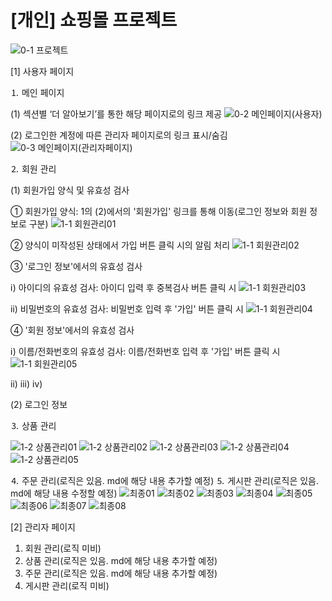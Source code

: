  # [개인] 쇼핑몰 프로젝트

![0-1  프로젝트](https://github.com/cyj5509/project/assets/139317478/63821322-2932-4b2b-96a6-03244fe0b82f)

[1] 사용자 페이지

⒈ 메인 페이지

 (1) 섹션별 ‘더 알아보기’를 통한 해당 페이지로의 링크 제공
 ![0-2  메인페이지(사용자)](https://github.com/cyj5509/project/assets/139317478/0d19e796-12a6-41b6-8364-b10ea981c787)

 (2) 로그인한 계정에 따른 관리자 페이지로의 링크 표시/숨김
 ![0-3  메인페이지(관리자페이지)](https://github.com/cyj5509/project/assets/139317478/48f75d1d-bcec-4280-b652-1f992b428456)

⒉ 회원 관리

 (1) 회원가입 양식 및 유효성 검사

  ① 회원가입 양식: 1의 (2)에서의 '회원가입' 링크를 통해 이동(로그인 정보와 회원 정보로 구분)
  ![1-1  회원관리01](https://github.com/cyj5509/project/assets/139317478/fb28bcff-0618-49df-bb3f-6306945ee4d3)

  ② 양식이 미작성된 상태에서 가입 버튼 클릭 시의 알림 처리
  ![1-1  회원관리02](https://github.com/cyj5509/project/assets/139317478/9003f0cf-b27f-4a2a-9ded-6e0a1340545f)
  
  ③ '로그인 정보'에서의 유효성 검사
  
  ⅰ) 아이디의 유효성 검사: 아이디 입력 후 중복검사 버튼 클릭 시
  ![1-1  회원관리03](https://github.com/cyj5509/project/assets/139317478/a14146d4-f687-48ab-b536-afeec361f4a7)

  ⅱ) 비밀번호의 유효성 검사: 비밀번호 입력 후 '가입' 버튼 클릭 시
  ![1-1  회원관리04](https://github.com/cyj5509/project/assets/139317478/bcd5e32b-904c-4ff7-ac4f-9433ba978019)

  ④ '회원 정보'에서의 유효성 검사
  
  ⅰ) 이름/전화번호의 유효성 검사: 이름/전화번호 입력 후 '가입' 버튼 클릭 시
  ![1-1  회원관리05](https://github.com/cyj5509/project/assets/139317478/8d0eb56a-d88d-4bd3-828d-f59c15df27ce)

  ⅱ)
  ⅲ)
  ⅳ)

 (2) 로그인 정보

⒊ 상품 관리

![1-2  상품관리01](https://github.com/cyj5509/project/assets/139317478/45a78c29-d909-48e1-9826-bfe220a8e3bc)
![1-2  상품관리02](https://github.com/cyj5509/project/assets/139317478/9a49f381-caaa-4774-83b3-18a756979ac4)
![1-2  상품관리03](https://github.com/cyj5509/project/assets/139317478/19e43a29-bbad-425b-aaed-d212593eb553)
![1-2  상품관리04](https://github.com/cyj5509/project/assets/139317478/119ed63a-7160-4613-a3f8-6c7ded90e702)
![1-2  상품관리05](https://github.com/cyj5509/project/assets/139317478/c495cd2b-8dcc-4ac0-9fef-1943f7c7d71d)


⒋ 주문 관리(로직은 있음. md에 해당 내용 추가할 예정)
⒌ 게시판 관리(로직은 있음. md에 해당 내용 수정할 예정)
![최종01](https://github.com/cyj5509/project/assets/139317478/04561e4b-8e05-4c05-9dd7-a0780849d173)
![최종02](https://github.com/cyj5509/project/assets/139317478/d08defbf-7957-4a13-adf4-727f84b9b045)
![최종03](https://github.com/cyj5509/project/assets/139317478/bc58722d-8157-4e47-8cd1-8d82352d166c)
![최종04](https://github.com/cyj5509/project/assets/139317478/0abbabc9-4763-46b9-ab8a-3c1ebc4658bf)
![최종05](https://github.com/cyj5509/project/assets/139317478/69709faa-ae31-42a6-8e55-2dcbc6e07b80)
![최종06](https://github.com/cyj5509/project/assets/139317478/fdaade7d-9bc8-437d-9bf4-54a080db2d2a)
![최종07](https://github.com/cyj5509/project/assets/139317478/67b34690-ae7d-47ee-bf8c-ab44315af019)
![최종08](https://github.com/cyj5509/project/assets/139317478/46c5325d-d278-4c59-89dc-96e96e33d709)

[2] 관리자 페이지
1. 회원 관리(로직 미비)
2. 상품 관리(로직은 있음. md에 해당 내용 추가할 예정)
3. 주문 관리(로직은 있음. md에 해당 내용 추가할 예정)
4. 게시판 관리(로직 미비)
